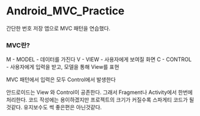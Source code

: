 # Android_MVC_Practice

간단한 번호 저장 앱으로 MVC 패턴을 연습했다.

### MVC란?
M - MODEL - 데이터를 가진다
V - VIEW - 사용자에게 보여질 화면
C - CONTROL - 사용자에게 입력을 받고, 모델을 통해 View를 표현

MVC 패턴에서 입력은 모두 Control에서 발생한다

안드로이드는 View 와 Control이 공존한다.
그래서 Fragment나 Activity에서 한번에 처리한다.
코드 작성에는 용이하겠지만 프로젝트의 크기가 커질수록 스파게티 코드가 될것같다.
유지보수도 썩 좋은편은 아닌것같다.
